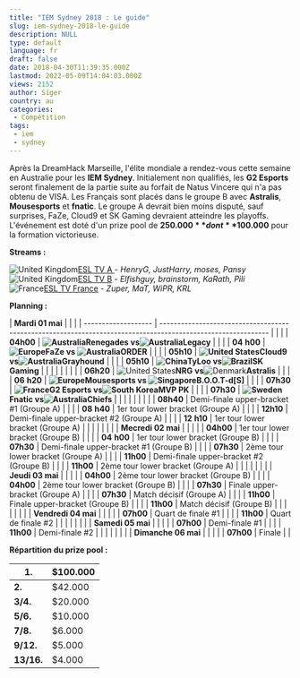```yaml
---
title: "IEM Sydney 2018 : Le guide"
slug: iem-sydney-2018-le-guide
description: NULL
type: default
language: fr
draft: false
date: 2018-04-30T11:39:35.000Z
lastmod: 2022-05-09T14:04:03.000Z
views: 2152
author: Siger
country: au
categories:
 - Compétition
tags:
 - iem
 - sydney
---
```

Après la DreamHack Marseille, l'élite mondiale a rendez-vous cette semaine en Australie pour les **IEM Sydney**. Initialement non qualifiés, les **G2 Esports** seront finalement de la partie suite au forfait de Natus Vincere qui n'a pas obtenu de VISA. Les Français sont placés dans le groupe B avec **Astralis**, **Mousesports** et **fnatic**. Le groupe A devrait bien moins disputé, sauf surprises, FaZe, Cloud9 et SK Gaming devraient atteindre les playoffs. L'événement est doté d'un prize pool de **$250.000** dont **$100.000** pour la formation victorieuse.

**Streams :** 

![United Kingdom](/images/countries/gb.svg)⁠[ESL TV A ](https://www.twitch.tv/esl%5Fcsgo)\- _HenryG, JustHarry, moses, Pansy_  
![United Kingdom](/images/countries/gb.svg)⁠[ESL TV B](https://www.twitch.tv/esl%5Fcsgob) \- _Elfishguy, brainstorm, KaRath, Pili_  
![France](/images/countries/fr.svg)⁠[ESL TV France](https://www.twitch.tv/esl%5Fcsgo%5Ffr) \- _Zuper, MaT, WiPR, KRL_

**Planning :**

| **Mardi 01 mai**    |                                                                                                              |  |
| ------------------- | ------------------------------------------------------------------------------------------------------------ |  |
| | **04h00**         | **![Australia](/images/countries/au.svg)⁠Renegades vs![Australia](/images/countries/au.svg)⁠Legacy**         |  |
| | **04** **h00**    | **![Europe](/images/countries/eu.svg)⁠FaZe vs ![Australia](/images/countries/au.svg)⁠ORDER**                 |  |
| | **05h10**         | **![United States](/images/countries/us.svg)⁠Cloud9 vs![Australia](/images/countries/au.svg)⁠Grayhound**     |  |
| | **05h10**         | **![China](/images/countries/cn.svg)⁠TyLoo vs![Brazil](/images/countries/br.svg)⁠SK Gaming**                 |  |
| |                   |                                                                                                              |  |
| | **06h20**         | ![United States](/images/countries/us.svg)⁠**NRG** **vs**![Denmark](/images/countries/dk.svg)⁠**Astralis**   |  |
| | **06** **h20**    | **![Europe](/images/countries/eu.svg)⁠Mousesports vs ![Singapore](/images/countries/sg.svg)⁠B.O.O.T-d\[S\]** |  |
| | **07h30**         | **![France](/images/countries/fr.svg)⁠G2 Esports vs![South Korea](/images/countries/kr.svg)⁠MVP PK**         |  |
| | **07h30**         | **![Sweden](/images/countries/se.svg)⁠Fnatic vs![Australia](/images/countries/au.svg)⁠Chiefs**               |  |
| |                   |                                                                                                              |  |
| | **08h40**         | Demi-finale upper-bracket #1 (Groupe A)                                                                      |  |
| | **08** **h40**    | 1er tour lower bracket (Groupe A)                                                                            |  |
| | **12h10**         | Demi-finale upper-bracket #2 (Groupe A)                                                                      |  |
| | **12** **h10**    | 1er tour lower bracket (Groupe A)                                                                            |  |
| |                   |                                                                                                              |  |
| **Mecredi 02 mai**  |                                                                                                              |  |
| | **04h00**         | 1er tour lower bracket (Groupe B)                                                                            |  |
| | **04** **h00**    | 1er tour lower bracket (Groupe B)                                                                            |  |
| | **07h30**         | Demi-finale upper-bracket #1 (Groupe B)                                                                      |  |
| | **07h30**         | 2ème tour lower bracket (Groupe A)                                                                           |  |
| | **11h00**         | Demi-finale upper-bracket #2 (Groupe B)                                                                      |  |
| | **11h00**         | 2ème tour lower bracket (Groupe A)                                                                           |  |
| |                   |                                                                                                              |  |
| **Jeudi 03 mai**    |                                                                                                              |  |
| | **04h00**         | 2ème tour lower bracket (Groupe B)                                                                           |  |
| | **04h00**         | 2ème tour lower bracket (Groupe B)                                                                           |  |
| | **07h30**         | Finale upper-bracket (Groupe A)                                                                              |  |
| | **07h30**         | Match décisif (Groupe A)                                                                                     |  |
| | **11h00**         | Finale upper-bracket (Groupe B)                                                                              |  |
| | **11h00**         | Match décisif (Groupe B)                                                                                     |  |
| |                   |                                                                                                              |  |
| **Vendredi 04 mai** |                                                                                                              |  |
| | **07h00**         | Quart de finale #1                                                                                           |  |
| | **11h00**         | Quart de finale #2                                                                                           |  |
| |                   |                                                                                                              |  |
| **Samedi 05 mai**   |                                                                                                              |  |
| | **07h00**         | Demi-finale #1                                                                                               |  |
| | **11h00**         | Demi-finale #2                                                                                               |  |
| |                   |                                                                                                              |  |
| **Dimanche 06 mai** |                                                                                                              |  |
| | **07h00**         | Finale                                                                                                       |  |

  
**Répartition du prize pool :**

| **1.**     | $100.000 |
| ---------- | -------- |
| **2.**     | $42.000  |
| **3/4.**   | $20.000  |
| **5/6.**   | $10.000  |
| **7/8.**   | $6.000   |
| **9/12.**  | $5.000   |
| **13/16.** | $4.000   |
